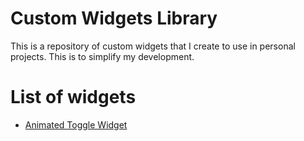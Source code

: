 ﻿# Custom Widgets Library

This is a repository of custom widgets that I create to use in personal projects. This is to simplify my development.

# List of widgets

* [Animated Toggle Widget](animated_toggle/)
